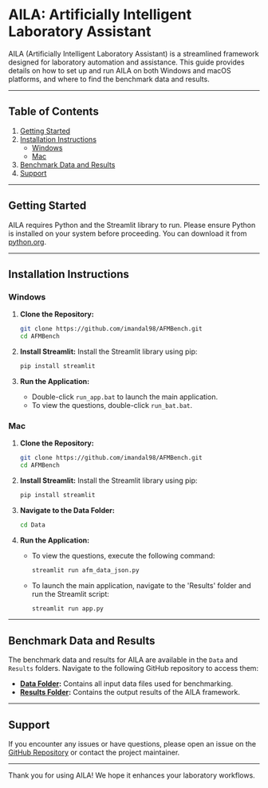 # AILA: Artificially Intelligent Laboratory Assistant

AILA (Artificially Intelligent Laboratory Assistant) is a streamlined framework designed for laboratory automation and assistance. This guide provides details on how to set up and run AILA on both Windows and macOS platforms, and where to find the benchmark data and results.

---

## **Table of Contents**
1. [Getting Started](#getting-started)
2. [Installation Instructions](#installation-instructions)
   - [Windows](#windows)
   - [Mac](#mac)
3. [Benchmark Data and Results](#benchmark-data-and-results)
4. [Support](#support)

---

## **Getting Started**
AILA requires Python and the Streamlit library to run. Please ensure Python is installed on your system before proceeding. You can download it from [python.org](https://www.python.org/).

---

## **Installation Instructions**

### **Windows**

1. **Clone the Repository:**
   ```bash
   git clone https://github.com/imandal98/AFMBench.git
   cd AFMBench
   ```

2. **Install Streamlit:**
   Install the Streamlit library using pip:
   ```bash
   pip install streamlit
   ```

3. **Run the Application:**
   - Double-click `run_app.bat` to launch the main application.
   - To view the questions, double-click `run_bat.bat`.

### **Mac**

1. **Clone the Repository:**
   ```bash
   git clone https://github.com/imandal98/AFMBench.git
   cd AFMBench
   ```

2. **Install Streamlit:**
   Install the Streamlit library using pip:
   ```bash
   pip install streamlit
   ```

3. **Navigate to the Data Folder:**
   ```bash
   cd Data
   ```

4. **Run the Application:**
   - To view the questions, execute the following command:
     ```bash
     streamlit run afm_data_json.py
     ```
   - To launch the main application, navigate to the 'Results' folder and run the Streamlit script:
     ```bash
     streamlit run app.py
     ```

---

## **Benchmark Data and Results**

The benchmark data and results for AILA are available in the `Data` and `Results` folders. Navigate to the following GitHub repository to access them:

- **[Data Folder](https://github.com/M3RG-IITD/AILA/tree/main/Data/afm_qs/):** Contains all input data files used for benchmarking. 
- **[Results Folder](https://github.com/M3RG-IITD/AILA/tree/main/Results/):** Contains the output results of the AILA framework.

---

## **Support**
If you encounter any issues or have questions, please open an issue on the [GitHub Repository](https://github.com/imandal98/AFMBench) or contact the project maintainer.

---

Thank you for using AILA! We hope it enhances your laboratory workflows.

